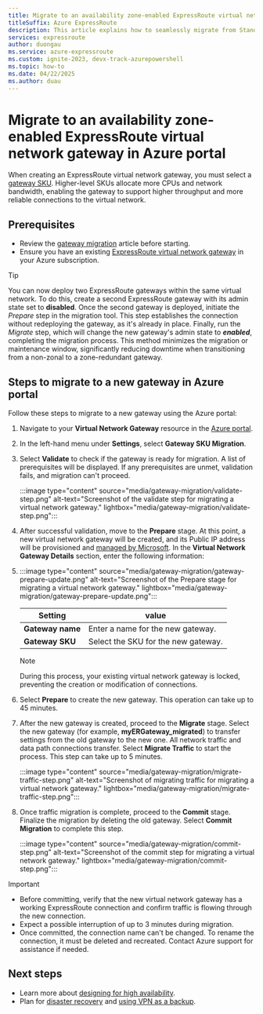```yaml
---
title: Migrate to an availability zone-enabled ExpressRoute virtual network gateway in Azure portal
titleSuffix: Azure ExpressRoute
description: This article explains how to seamlessly migrate from Standard/HighPerf/UltraPerf SKUs to ErGw1/2/3AZ SKUs in Azure portal.
services: expressroute
author: duongau
ms.service: azure-expressroute
ms.custom: ignite-2023, devx-track-azurepowershell
ms.topic: how-to
ms.date: 04/22/2025
ms.author: duau
---
```


# Migrate to an availability zone-enabled ExpressRoute virtual network gateway in Azure portal

When creating an ExpressRoute virtual network gateway, you must select a [gateway SKU](expressroute-about-virtual-network-gateways.md). Higher-level SKUs allocate more CPUs and network bandwidth, enabling the gateway to support higher throughput and more reliable connections to the virtual network.

## Prerequisites

- Review the [gateway migration](gateway-migration.md) article before starting.
- Ensure you have an existing [ExpressRoute virtual network gateway](expressroute-howto-add-gateway-portal-resource-manager.md) in your Azure subscription.

> [!TIP]
> You can now deploy two ExpressRoute gateways within the same virtual network. To do this, create a second ExpressRoute gateway with its admin state set to **disabled**. Once the second gateway is deployed, initiate the *Prepare* step in the migration tool. This step establishes the connection without redeploying the gateway, as it's already in place. Finally, run the *Migrate* step, which will change the new gateway's admin state to **_enabled_**, completing the migration process. This method minimizes the migration or maintenance window, significantly reducing downtime when transitioning from a non-zonal to a zone-redundant gateway.

## Steps to migrate to a new gateway in Azure portal

Follow these steps to migrate to a new gateway using the Azure portal:

1. Navigate to your **Virtual Network Gateway** resource in the [Azure portal](https://portal.azure.com/).

1. In the left-hand menu under **Settings**, select **Gateway SKU Migration**.

1. Select **Validate** to check if the gateway is ready for migration. A list of prerequisites will be displayed. If any prerequisites are unmet, validation fails, and migration can't proceed.

    :::image type="content" source="media/gateway-migration/validate-step.png" alt-text="Screenshot of the validate step for migrating a virtual network gateway." lightbox="media/gateway-migration/validate-step.png":::

1. After successful validation, move to the **Prepare** stage. At this point, a new virtual network gateway will be created, and its Public IP address will be provisioned and [managed by Microsoft](expressroute-about-virtual-network-gateways.md#auto-assigned-public-ip). In the **Virtual Network Gateway Details** section, enter the following information:
1. 
    :::image type="content" source="media/gateway-migration/gateway-prepare-update.png" alt-text="Screenshot of the Prepare stage for migrating a virtual network gateway." lightbox="media/gateway-migration/gateway-prepare-update.png":::

    | Setting | value |
    |--|--|
    | **Gateway name** | Enter a name for the new gateway. |
    | **Gateway SKU** | Select the SKU for the new gateway. |


    > [!NOTE]
    > During this process, your existing virtual network gateway is locked, preventing the creation or modification of connections.

1. Select **Prepare** to create the new gateway. This operation can take up to 45 minutes.

1. After the new gateway is created, proceed to the **Migrate** stage. Select the new gateway (for example, **myERGateway_migrated**) to transfer settings from the old gateway to the new one. All network traffic and data path connections transfer. Select **Migrate Traffic** to start the process. This step can take up to 5 minutes.

    :::image type="content" source="media/gateway-migration/migrate-traffic-step.png" alt-text="Screenshot of migrating traffic for migrating a virtual network gateway." lightbox="media/gateway-migration/migrate-traffic-step.png":::

1. Once traffic migration is complete, proceed to the **Commit** stage. Finalize the migration by deleting the old gateway. Select **Commit Migration** to complete this step.

    :::image type="content" source="media/gateway-migration/commit-step.png" alt-text="Screenshot of the commit step for migrating a virtual network gateway." lightbox="media/gateway-migration/commit-step.png":::

> [!IMPORTANT]
> - Before committing, verify that the new virtual network gateway has a working ExpressRoute connection and confirm traffic is flowing through the new connection.
> - Expect a possible interruption of up to 3 minutes during migration.
> - Once committed, the connection name can't be changed. To rename the connection, it must be deleted and recreated. Contact Azure support for assistance if needed.

## Next steps

* Learn more about [designing for high availability](designing-for-high-availability-with-expressroute.md).
* Plan for [disaster recovery](designing-for-disaster-recovery-with-expressroute-privatepeering.md) and [using VPN as a backup](use-s2s-vpn-as-backup-for-expressroute-privatepeering.md).
